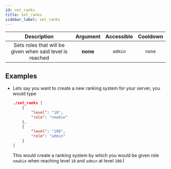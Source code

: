 ```yaml
---
id: set_ranks
title: set_ranks
sidebar_label: set_ranks
---
```


|                       Description                        | Argument | Accessible | Cooldown |
| :------------------------------------------------------: | :------: | :--------: | :------: |
| Sets roles that will be given when said level is reached | **none** |  `admin`   |  `none`  |

## Examples

- Lets say you want to create a new ranking system for your server, you would type

  ```json
  ./set_ranks [
      {
          "level": "10",
          "role": "newbie"
      },
      {
          "level": "100",
          "role": "admin"
      }
  ]
  ```

  This would create a ranking system by which you would be given role `newbie` when reaching level `10` and `admin` at level `100`.Í
